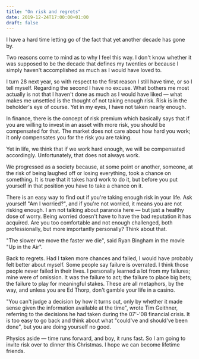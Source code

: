 ```yaml
---
title: "On risk and regrets"
date: 2019-12-24T17:00:00+01:00
draft: false
---
```


I have a hard time letting go of the fact that yet another decade has gone by.

Two reasons come to mind as to why I feel this way. I don't know whether it was supposed to be the decade that defines my twenties or because I simply haven't accomplished as much as I would have loved to.

I turn 28 next year, so with respect to the first reason I still have time, or so I tell myself. Regarding the second I have no excuse. What bothers me most actually is not that I haven't done as much as I would have liked — what makes me unsettled is the thought of not taking enough risk. Risk is in the beholder's eye of course. Yet in my eyes, I have not taken nearly enough.

In finance, there is the concept of risk premium which basically says that if you are willing to invest in an asset with more risk, you should be compensated for that. The market does not care about how hard you work; it only compensates you for the risk you are taking.

Yet in life, we think that if we work hard enough, we will be compensated accordingly. Unfortunately, that does not always work.

We progressed as a society because, at some point or another, someone, at the risk of being laughed off or losing everything, took a chance on something. It is true that it takes hard work to do it, but before you put yourself in that position you have to take a chance on it.

There is an easy way to find out if you're taking enough risk in your life. Ask yourself "Am I worried?", and if you're not worried, it means you are not risking enough. I am not talking about paranoia here — but just a healthy dose of worry. Being worried doesn't have to have the bad reputation it has acquired. Are you too comfortable and not enough challenged, both professionally, but more importantly personally? Think about that.

"The slower we move the faster we die", said Ryan Bingham in the movie "Up in the Air".

Back to regrets. Had I taken more chances and failed, I would have probably felt better about myself. Some people say failure is overrated. I think those people never failed in their lives. I personally learned a lot from my failures; mine were of omission. It was the failure to act; the failure to place big bets; the failure to play for meaningful stakes. These are all metaphors, by the way, and unless you are Ed Thorp, don't gamble your life in a casino.

"You can't judge a decision by how it turns out, only by whether it made sense given the information available at the time", wrote Tim Geithner, referring to the decisions he had taken during the 07'-'08 financial crisis. It is too easy to go back and think about what "could've and should've been done", but you are doing yourself no good.

Physics aside — time runs forward, and boy, it runs fast. So I am going to invite risk over to dinner this Christmas. I hope we can become lifetime friends.